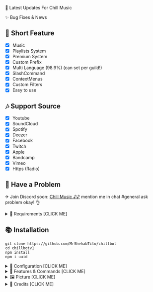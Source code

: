 🤖 Latest Updates For Chill Music

✨ Bug Fixes & News
## 📑 Short Feature
- [x] Music
- [x] Playlists System
- [x] Premium System
- [x] Custom Prefix
- [x] Multi Language (98.9%) (can set per guild!)
- [x] SlashCommand
- [x] ContextMenus
- [x] Custom Filters
- [x] Easy to use

## 🎶 Support Source
- [x] Youtube
- [x] SoundCloud
- [x] Spotify
- [x] Deezer
- [x] Facebook 
- [x] Twitch
- [x] Apple
- [x] Bandcamp
- [x] Vimeo
- [x] Https (Radio)

## 🚨 Have a Problem

✈ Join Discord soon:  [Chill Music ♪♪](https://discord.gg/apjZpD2eJu)
   mention me in chat #general ask problem okay! 👌

<details><summary>📎 Requirements [CLICK ME]</summary>
<p>

## 📎 Requirements

1. Node.js Version 16.6.0+ **[Download](https://nodejs.org/en/download/)**
2. Discord Bot Token **[Guide](https://discordjs.guide/preparations/setting-up-a-bot-application.html#creating-your-bot)**
3. LavaLink **[Guide](https://github.com/freyacodes/lavalink)** (i use this development version [Download](https://ci.fredboat.com/repository/downloadAll/Lavalink_Build/9311:id/artifacts.zip) )
4. MongoDB **[Download](https://www.mongodb.com/try/download/community)** (Download & install = Finish!)

## 🛑 Super Requirements 

Java 11-13 **[Download JDK13](http://www.mediafire.com/file/m6gk7aoq96db8g0/file)** (i use this version) for LAVALINK!

</p>
</details>

## 📚 Installation

```
git clone https://github.com/MrShehabTito/chillbot
cd chillbotv1
npm install
npm i uuid
```

<details><summary>📄 Configuration [CLICK ME]</summary>
<p>

## 📄 Configuration

> **OPTION 1️⃣**

Copy or Rename `.env.example` to `.env` and fill out the values:

```.env
# Bot
TOKEN=REPLACE_HERE
PREFIX=#
NP_REALTIME=true
LEAVE_TIMEOUT=120000
LANGUAGE=en
EMBED_COLOR=#000001

# Devloper
OWNER_ID=REPLACE_HERE

```

> **OPTION 2️⃣**

Go to folder `settings` edit `config.js` and you can fill out the values:

```js
require("dotenv").config();
const { resolve } = require("path");

module.exports = {
    TOKEN: process.env.TOKEN || "YOUR_TOKEN",  // your bot token
    PREFIX: process.env.PREFIX || "-", //<= default is -  // bot prefix
    EMBED_COLOR: process.env.EMBED_COLOR || "#000001", //<= default is "#000001"

    OWNER_ID: process.env.OWNER_ID || "YOUR_OWNER_ID", //your owner discord id example: "298816961293451266"

    NP_REALTIME: process.env.NP_REALTIME || "BOOLEAN", // "true" = realtime, "false" = not realtime :3 // WARNING: on set to "true" = laggy and bot will ratelimit if you have a lot of servers
    LEAVE_TIMEOUT: parseInt(process.env.LEAVE_TIMEOUT || "120000"), // leave timeout default "120000" = 2 minutes // 1000 = 1 seconds

    LANGUAGE: {
      defaultLocale: process.env.LANGUAGE || "en", // "en" = default language
      directory: resolve("languages"), // <= location of language
    },

    DEV_ID: [], // if you want to use command bot only, you can put your id here example: ["298816961293451266", "123456789"]

    MONGO_URI: process.env.MONGO_URI || "YOUR_MONGO_URI", // your mongo uri
    LIMIT_TRACK: parseInt(process.env.LIMIT_TRACK || "100"),  //<= dafault is "100" // limit track in playlist
    LIMIT_PLAYLIST: parseInt(process.env.LIMIT_PLAYLIST || "10"), //<= default is "10" // limit can create playlist

    NODES: [
      { 
        host: process.env.NODE_HOST || "",
        port: parseInt(process.env.NODE_PORT || ""),
        password: process.env.NODE_PASSWORD || "",
      } 
    ],
}
```
After installation or finishes all you can use `node .` to start the bot. or `Run Start.bat`

</p>
</details>

<details><summary>🔩 Features & Commands [CLICK ME]</summary>
<p>

## 🔩 Features & Commands

> Note: The default prefix is '-'

🎶 **Music Commands!** 

- Play (#play, #p, #pplay [song/url])
- Nowplaying (#nowplaying, #np, #now)
- Queue (#queue <page>)
- Repeat (#loop (current, all), #repeat (current, all))
- Loopqueue (#loopall, #lq, repeatall)
- Shuffle (#shuffle, mix)
- Volume control (#vol, #v [10 - 100])
- Pause (#pause, #pa)
- Resume (#resume, #r)
- Skip (#skip, #s)
- Skipto (#skipto, #st [position])
- Clear (#clear)
- Join (#join, #summon)
- Leave (#leave, #dc, #lev, #stop)
- Forward (#forward <second>)
- Seek (#seek <second>)
- Rewind (#rewind <second>)
- Replay (#replay)
- Search (#search [songname])
- 247 (#247)
- Previous (#previous)
- Autoplay (#autoplay)

⏺ **Filter Commands!**
- Bass (#bass)
- Superbass (#superbass, #sb)
- Pop (#pop)
- Treblebass (#treblebass, #tb)
- Soft (#soft)
- Earrape (#earrape, #ear)
- Equalizer (#eq <custom>)
- Speed (#speed <amount>)
- Picth (#pitch <amount>)
- Vaporwave (#vaporwave)
- Nightcore (#nightcore)
- Bassboost (#bassboost, #bb [-10 - 10])
- Rate (#rate)
- Reset (#reset)
- 3d (#3d)
- China (#china)
- Dance (#dance)
- Chipmunk (#chipmunk)
- Darthvader (#darthvader)
- DoubleTime (#doubletime)
- SlowMotion (#slowmotion)
- Tremolo (#tremolo)
- Vibrate (#vibrate)
- Vibrato (#vibrato)
- Daycore (#daycore)
- Television (#Television)
- Jazz (#jazz)
	
📦 **Playlist Commands!**
- Create (#create [name])
- Add (#add [name] [link])
- Private (#private [name])
- Public (#public [name])
- Delete (#delete [name])
- Import (#import [name])
- Detail (#detail [name])
- Remove (#remove [name] [position])
- Savequeu (#savequeue [name])
- View (#view)
	
💎 **Premium Commands!**
- Premium (#premium [plan] [user id])
- Generate (#generate [plan] [amount])
- Redeem (#redeem [code])
	
📑 **Utilities Commands!**
- Restart (#restart, #stopbot)
- DeploySlash (#deploy, #dps) <= only one guild
- ClearSlash (#cdps) <= work only deployslash
- Prefix (#prefix [new prefix])
- Language (#language [lang]) // Example: en, hi
- DeploySlashGlobal (#deployglobal, #dpsg) <= want change need wait 1 - 2 hrs.
- Help (#help, #halp [command])

</p>
</details>


<details><summary>🖼 Picture [CLICK ME]</summary>
<p>
<a href="https://github.com/MrShehabTito/ChillBot"><img src="https://i.imgur.com/fOJQvYp.png" alt="Red - Discord Bot"></a>
<a href="https://github.com/MrShehabTito/ChillBot"><img src="https://i.imgur.com/1V8E7k4.png" alt="Red - Discord Bot"></a>
<a href="https://github.com/MrShehabTito/ChillBot"><img src="https://i.imgur.com/aNH9UNN.png" alt="Red - Discord Bot"></a>
<a href="https://github.com/MrShehabTito/ChillBot"><img src="https://i.imgur.com/5f7wMbp.png" alt="Red - Discord Bot"></a>
</p>
</details>

<details><summary>👏 Credits [CLICK ME]</summary>
<p>

## 👏 THANK
- [ShehabTito](https://discord.gg/apjZpD2eJu)

</p>
</details>
